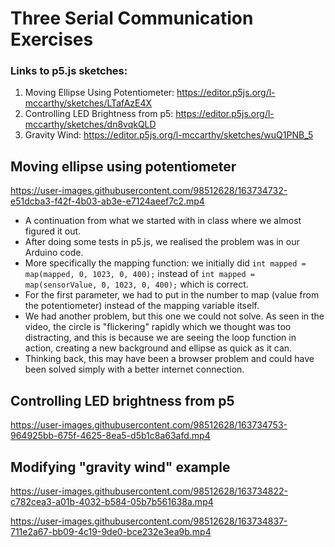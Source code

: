 # Three Serial Communication Exercises

### Links to p5.js sketches:

1. Moving Ellipse Using Potentiometer: https://editor.p5js.org/l-mccarthy/sketches/LTafAzE4X
2. Controlling LED Brightness from p5: https://editor.p5js.org/l-mccarthy/sketches/dn8vqkQLD
3. Gravity Wind: https://editor.p5js.org/l-mccarthy/sketches/wuQ1PNB_5

## Moving ellipse using potentiometer

https://user-images.githubusercontent.com/98512628/163734732-e51dcba3-f42f-4b03-ab3e-e7124aeef7c2.mp4

* A continuation from what we started with in class where we almost figured it out.
* After doing some tests in p5.js, we realised the problem was in our Arduino code.
* More specifically the mapping function: we initially did ```int mapped = map(mapped, 0, 1023, 0, 400);``` instead of ```int mapped = map(sensorValue, 0, 1023, 0, 400);``` which is correct.
* For the first parameter, we had to put in the number to map (value from the potentiometer) instead of the mapping variable itself.
* We had another problem, but this one we could not solve. As seen in the video, the circle is "flickering" rapidly which we thought was too distracting, and this is because we are seeing the loop function in action, creating a new background and ellipse as quick as it can.
* Thinking back, this may have been a browser problem and could have been solved simply with a better internet connection.

## Controlling LED brightness from p5

https://user-images.githubusercontent.com/98512628/163734753-964925bb-675f-4625-8ea5-d5b1c8a63afd.mp4

## Modifying "gravity wind" example

https://user-images.githubusercontent.com/98512628/163734822-c782cea3-a01b-4032-b584-05b7b561638a.mp4

https://user-images.githubusercontent.com/98512628/163734837-711e2a67-bb09-4c19-9de0-bce232e3ea9b.mp4
